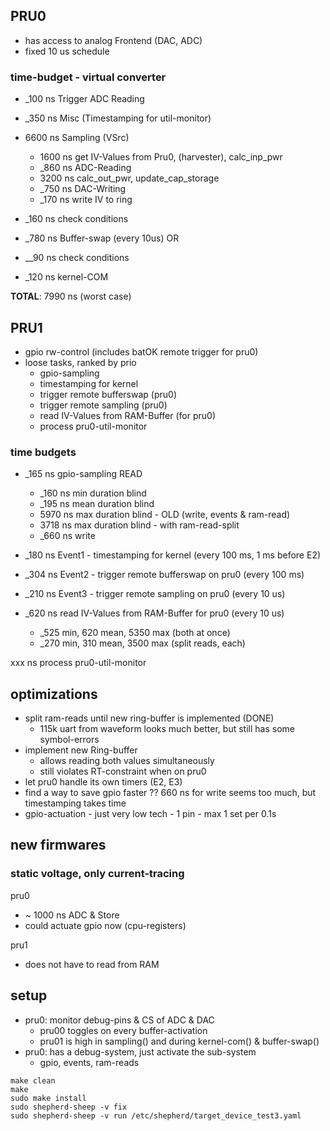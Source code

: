 ## PRU0 

- has access to analog Frontend (DAC, ADC)
- fixed 10 us schedule

### time-budget - virtual converter

- _100 ns Trigger ADC Reading
- _350 ns Misc (Timestamping for util-monitor)
- 6600 ns Sampling (VSrc)
  - 1600 ns get IV-Values from Pru0, (harvester), calc_inp_pwr
  - _860 ns ADC-Reading
  - 3200 ns calc_out_pwr, update_cap_storage
  - _750 ns DAC-Writing
  - _170 ns write IV to ring

- _160 ns check conditions
- _780 ns Buffer-swap (every 10us)
OR
- __90 ns check conditions
- _120 ns kernel-COM 

**TOTAL**: 7990 ns (worst case)

## PRU1

- gpio rw-control (includes batOK remote trigger for pru0)
- loose tasks, ranked by prio
  - gpio-sampling
  - timestamping for kernel
  - trigger remote bufferswap (pru0)
  - trigger remote sampling (pru0)
  - read IV-Values from RAM-Buffer (for pru0)
  - process pru0-util-monitor

### time budgets

 - _165 ns gpio-sampling READ
   - _160 ns min duration blind
   - _195 ns mean duration blind
   - 5970 ns max duration blind - OLD (write, events & ram-read)
   - 3718 ns max duration blind - with ram-read-split
   - _660 ns write

- _180 ns Event1 - timestamping for kernel (every 100 ms, 1 ms before E2)
- _304 ns Event2 - trigger remote bufferswap on pru0 (every 100 ms)
- _210 ns Event3 - trigger remote sampling on pru0 (every 10 us)
- _620 ns read IV-Values from RAM-Buffer for pru0 (every 10 us)
   - _525 min, 620 mean, 5350 max (both at once)
   - _270 min, 310 mean, 3500 max (split reads, each)

 xxx ns process pru0-util-monitor

## optimizations

- split ram-reads until new ring-buffer is implemented (DONE)
  - 115k uart from waveform looks much better, but still has some symbol-errors
- implement new Ring-buffer
  - allows reading both values simultaneously
  - still violates RT-constraint when on pru0
- let pru0 handle its own timers (E2, E3)
- find a way to save gpio faster ?? 660 ns for write seems too much, but timestamping takes time
- gpio-actuation - just very low tech - 1 pin - max 1 set per 0.1s

## new firmwares

### static voltage, only current-tracing 

pru0 
- ~ 1000 ns ADC & Store
- could actuate gpio now (cpu-registers)

pru1
- does not have to read from RAM


## setup

- pru0: monitor debug-pins & CS of ADC & DAC
  - pru00 toggles on every buffer-activation
  - pru01 is high in sampling() and during kernel-com() & buffer-swap()
- pru0: has a debug-system, just activate the sub-system
  - gpio, events, ram-reads

```Shell
make clean
make
sudo make install
sudo shepherd-sheep -v fix
sudo shepherd-sheep -v run /etc/shepherd/target_device_test3.yaml
```
